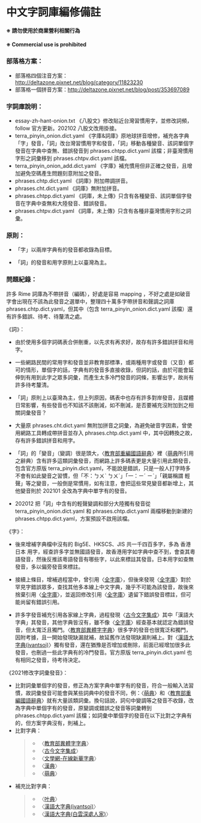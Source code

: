 #  中文字詞庫編修備註

####  ※ 請勿使用於商業營利相關行為
####  ※ Commercial use is prohibited

### 部落格方案：
- 部落格四個注音方案：http://deltazone.pixnet.net/blog/category/11823230
- 部落格一個拼音方案：http://deltazone.pixnet.net/blog/post/353697089

### 字詞庫說明：
- essay-zh-hant-onion.txt 《八股文》修改貼近台灣習慣用字，並修改詞頻，follow 官方更新。202102 八股文改用掛接。
- terra_pinyin_onion.dict.yaml 《字庫&詞庫》原地球拼音增修，補充各字典「字」發音，「詞」改台灣習慣用字和發音，「詞」移動各種變音、該詞單個字發音在字典中查無、錯誤發音到 phrases.chtpp.dict.yaml 該檔；非臺灣慣用字形之詞彙移到 phrases.chtpv.dict.yaml 該檔。
- terra_pinyin_onion_add.dict.yaml 《字庫》補充慣用但非正確之發音，且增加避免空碼產生問題刻意附加之發音。
- phrases.chtp.dict.yaml 《詞庫》附加帶調拼音。
- phrases.cht.dict.yaml 《詞庫》無附加拼音。
- phrases.chtpp.dict.yaml 《詞庫，未上傳》只含有各種變音、該詞單個字發音在字典中查無和大陸發音、錯誤發音。
- phrases.chtpv.dict.yaml 《詞庫，未上傳》只含有各種非臺灣慣用字形之詞彙。

### 原則：

- 「字」以兩岸字典有的發音都收錄為目標。

- 「詞」的發音和用字原則上以臺灣為主。

### 問題紀錄：
許多 Rime 詞庫為不帶拼音（編碼），好處是容易 mapping ，不好之處是如破音字會出現在不該為此發音之選單中，整理四十萬多字帶拼音和聲調之詞庫 phrases.chtp.dict.yaml，但其中（包含 terra_pinyin_onion.dict.yaml 該檔）還有許多錯誤、待考、待釐清之處。

《詞》：

- 由於使用多個字詞碼表合併刪重，以先求有再求好，故存有許多錯誤拼音和用字。

- 一些網路民間的常用字和發音並非教育部標準，或兩種用字或發音（又音）都可的情形，單個字的話，字典有的發音多直接收錄，但詞的話，由於可能會延伸到有用到此字之眾多詞彙，而產生太多冷門發音的詞條，影響出字，故尚有許多待考釐清。

- 「詞」原則上以臺灣為主，但上列原因，碼表中也存有許多對岸發音，且媒體日常影響，有些發音也不知該不該刪減，如不刪減，是否要補充沒附加到之相關詞彙發音？

- 大量原 phrases.cht.dict.yaml 無附加拼音之詞彙，為避免破音字因素，曾使用網路工具轉成帶拼音並存入 phrases.chtp.dict.yaml 中，其中因轉換之故，存有許多錯誤拼音和用字。

- 「詞」的「變音」（變調）很是頭大，〈[教育部重編國語辭典](http://dict.revised.moe.edu.tw/cbdic/)〉裡（[萌典](https://www.moedict.tw/)所引用之辭典）含有許多這類詞彙發音，而網路上許多碼表更是大量引用此類發音，包含官方原版 terra_pinyin.dict.yaml，不能說是錯誤，只是一般人打字時多不會有如此變音之習慣，但「不：ㄅㄨˋ ㄅㄨˊ」「一：ㄧˊ ㄧˋ」「親屬稱謂 輕聲」等之變音，一般倒是常慣用，如有注意，會把這些常見變音都新增上，其他變音則於 202101 全改為字典中單字有的發音。

- 202012 把「詞」中含有的輕聲變調和部分大陸獨有發音從 terra_pinyin_onion.dict.yaml 和 phrases.chtp.dict.yaml 兩檔移動到新建的 phrases.chtpp.dict.yaml，方案預設不啟用該檔。

《字》：

- 後來增補字典檔中沒有的 Big5E、HKSCS、JIS 共一千四百多字，多為 香港 日本 用字，經查許多字並無國語發音，故香港用字如字典中查不到，會查其粵語發音，然後反推該粵語發音有哪些字，以此來標註其發音。日本用字如查無發音，多以偏旁發音來標註。

- 接續上條目，增補過程當中，曾引用〈[全字庫](https://www.cns11643.gov.tw/)〉，但後來發現〈[全字庫](https://www.cns11643.gov.tw/)〉對於罕見字錯誤眾多，查找其他多本線上中文字典，幾乎不可能為該發音，故後來捨棄引用〈[全字庫](https://www.cns11643.gov.tw/)〉，並返回修改引用〈[全字庫](https://www.cns11643.gov.tw/)〉遺留下錯誤發音標註，但可能尚留有錯誤引用。

- 許多字發音補充引用各家線上字典，過程發現〈[古今文字集成](http://www.ccamc.co/)〉其中「漢語大字典」其發音，其他字典皆沒有，雖不像〈[全字庫](https://www.cns11643.gov.tw/)〉經查基本就認定為錯誤發音，但太寬泛且獨門。〈[教育部異體字字典](https://dict.variants.moe.edu.tw/)〉很多字的發音也很寬泛和獨門，因附考據，且一開始發現缺漏就補，故延舊作法發現缺漏則補上。對〈[漢語大字典(ivantsoi)](https://ivantsoi.ddns.net/hydzd/search.html)〉獨有發音，還在猶豫是否增加或刪除，前面已經增加很多此發音，也刪過一些此字典有的冷門發音。官方原版 terra_pinyin.dict.yaml 也有相同之發音，待考待決定。

《2021修改字詞彙發音》：

- 比對詞彙單個字的發音，修正為方案字典中單字有的發音，符合一般輸入法習慣，故詞彙發音可能會與某些詞典中的發音不同，例：〈[萌典](https://www.moedict.tw/)〉和〈[教育部重編國語辭典](http://dict.revised.moe.edu.tw/cbdic/)〉就有大量該類詞彙。換句話說，詞句中變調等之發音不收錄，改為字典中單個字有的發音，原變調或錯誤之發音等詞彙轉到 phrases.chtpp.dict.yaml 該檔；如詞彙中單個字的發音在以下比對之字典有的，但方案字典沒有，則補上。
- 比對字典：
    >  * 〈[教育部異體字字典](https://dict.variants.moe.edu.tw/variants/rbt/home.do)〉
    >  * 〈[古今文字集成](http://www.ccamc.co/)〉
    >  * 〈[文學網-在線新華字典](https://zd.hwxnet.com/)〉
    >  * 〈[漢典](https://www.zdic.net/)〉
    >  * 〈[萌典](https://www.moedict.tw/)〉
- 補充比對字典：
    >  * 〈[叶典](http://yedict.com/)〉
    >  * 〈[漢語大字典(ivantsoi)](https://ivantsoi.ddns.net/hydzd/search.html)〉
    >  * 〈[漢語大字典(白雲深處人家)](https://homeinmists.ilotus.org/hd/hydzd.php)〉


